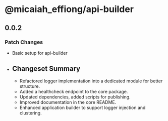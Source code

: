 # @micaiah_effiong/api-builder

## 0.0.2

### Patch Changes

- Basic setup for api-builder
- ## Changeset Summary
  - Refactored logger implementation into a dedicated module for better structure.
  - Added a healthcheck endpoint to the core package.
  - Updated dependencies, added scripts for publishing.
  - Improved documentation in the core README.
  - Enhanced application builder to support logger injection and clustering.
